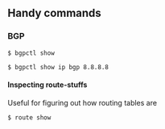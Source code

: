 ## Handy commands

### BGP

```
$ bgpctl show
```

```
$ bgpctl show ip bgp 8.8.8.8
```

#### Inspecting route-stuffs

Useful for figuring out how routing tables are

```
$ route show
```

